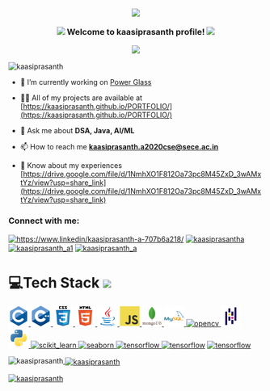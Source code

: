 <h3 align="center">
  
![](https://capsule-render.vercel.app/api?type=waving&color=gradient&height=100&section=header)


  <img src="https://camo.githubusercontent.com/5bbf8ca61ef5f92684489ace45ad6f45984fff87a621040c62b1fe31e3005ff9/687474703a2f2f692e696d6775722e636f6d2f436a34724d72532e676966" width="30">
  Welcome to kaasiprasanth profile!
  <img src="https://media.giphy.com/media/hvRJCLFzcasrR4ia7z/giphy.gif" width="28">
</h3>
<p align="center">
  <a href="https://github.com/CodeWhiteWeb/CodeWhiteWeb"><img src="https://readme-typing-svg.herokuapp.com?color=%2336BCF7&center=true&vCenter=true&lines=Hi+%2C+welcome+to+my+Github+page;I+am+Kaasiprasanth;Competitive+programmer;Web+Developer;AI/MLEngineer;Effective+presenter;"></a>
</p>


<p align="left"> <img src="https://komarev.com/ghpvc/?username=kaasiprasanth&label=Profile%20views&color=0e75b6&style=flat" alt="kaasiprasanth" /> </p>

- 🔭 I’m currently working on [Power Glass](https://github.com/KAASIPRASANTH/POWER-GLASS)

- 👨‍💻 All of my projects are available at [https://kaasiprasanth.github.io/PORTFOLIO/](https://kaasiprasanth.github.io/PORTFOLIO/)

- 💬 Ask me about **DSA, Java, AI/ML**

- 📫 How to reach me **kaasiprasanth.a2020cse@sece.ac.in**

- 📄 Know about my experiences [https://drive.google.com/file/d/1NmhXO1F812Oa73pc8M45ZxD_3wAMxtYz/view?usp=share_link](https://drive.google.com/file/d/1NmhXO1F812Oa73pc8M45ZxD_3wAMxtYz/view?usp=share_link)

<h3 align="left">Connect with me:</h3>
<p align="left">
<a href="https://linkedin.com/in/https://www.linkedin/kaasiprasanth-a-707b6a218/" target="blank"><img align="center" src="https://raw.githubusercontent.com/rahuldkjain/github-profile-readme-generator/master/src/images/icons/Social/linked-in-alt.svg" alt="https://www.linkedin/kaasiprasanth-a-707b6a218/" height="30" width="40" /></a>
<a href="https://www.codechef.com/users/kaasiprasantha" target="blank"><img align="center" src="https://cdn.jsdelivr.net/npm/simple-icons@3.1.0/icons/codechef.svg" alt="kaasiprasantha" height="30" width="40" /></a>
<a href="https://www.hackerrank.com/kaasiprasanth_a1" target="blank"><img align="center" src="https://raw.githubusercontent.com/rahuldkjain/github-profile-readme-generator/master/src/images/icons/Social/hackerrank.svg" alt="kaasiprasanth_a1" height="30" width="40" /></a>
<a href="https://www.leetcode.com/kaasiprasanth_a" target="blank"><img align="center" src="https://raw.githubusercontent.com/rahuldkjain/github-profile-readme-generator/master/src/images/icons/Social/leet-code.svg" alt="kaasiprasanth_a" height="30" width="40" /></a>
</p>

 
### 
# 💻Tech Stack <img src = "https://media2.giphy.com/media/QssGEmpkyEOhBCb7e1/giphy.gif?cid=ecf05e47a0n3gi1bfqntqmob8g9aid1oyj2wr3ds3mg700bl&rid=giphy.gif" width = 5%>
<p align="left"> <a href="https://www.cprogramming.com/" target="_blank" rel="noreferrer"> <img src="https://raw.githubusercontent.com/devicons/devicon/master/icons/c/c-original.svg" alt="c" width="40" height="40"/> </a> <a href="https://www.w3schools.com/cpp/" target="_blank" rel="noreferrer"> <img src="https://raw.githubusercontent.com/devicons/devicon/master/icons/cplusplus/cplusplus-original.svg" alt="cplusplus" width="40" height="40"/> </a> <a href="https://www.w3schools.com/css/" target="_blank" rel="noreferrer"> <img src="https://raw.githubusercontent.com/devicons/devicon/master/icons/css3/css3-original-wordmark.svg" alt="css3" width="40" height="40"/> </a> <a href="https://www.w3.org/html/" target="_blank" rel="noreferrer"> <img src="https://raw.githubusercontent.com/devicons/devicon/master/icons/html5/html5-original-wordmark.svg" alt="html5" width="40" height="40"/> </a> <a href="https://www.java.com" target="_blank" rel="noreferrer"> <img src="https://raw.githubusercontent.com/devicons/devicon/master/icons/java/java-original.svg" alt="java" width="40" height="40"/> </a> <a href="https://developer.mozilla.org/en-US/docs/Web/JavaScript" target="_blank" rel="noreferrer"> <img src="https://raw.githubusercontent.com/devicons/devicon/master/icons/javascript/javascript-original.svg" alt="javascript" width="40" height="40"/> </a> <a href="https://www.mongodb.com/" target="_blank" rel="noreferrer"> <img src="https://raw.githubusercontent.com/devicons/devicon/master/icons/mongodb/mongodb-original-wordmark.svg" alt="mongodb" width="40" height="40"/> </a> <a href="https://www.mysql.com/" target="_blank" rel="noreferrer"> <img src="https://raw.githubusercontent.com/devicons/devicon/master/icons/mysql/mysql-original-wordmark.svg" alt="mysql" width="40" height="40"/> </a> <a href="https://opencv.org/" target="_blank" rel="noreferrer"> <img src="https://www.vectorlogo.zone/logos/opencv/opencv-icon.svg" alt="opencv" width="40" height="40"/> </a> <a href="https://pandas.pydata.org/" target="_blank" rel="noreferrer"> <img src="https://raw.githubusercontent.com/devicons/devicon/2ae2a900d2f041da66e950e4d48052658d850630/icons/pandas/pandas-original.svg" alt="pandas" width="40" height="40"/> </a> <a href="https://www.python.org" target="_blank" rel="noreferrer"> <img src="https://raw.githubusercontent.com/devicons/devicon/master/icons/python/python-original.svg" alt="python" width="40" height="40"/> </a> <a href="https://scikit-learn.org/" target="_blank" rel="noreferrer"> <img src="https://upload.wikimedia.org/wikipedia/commons/0/05/Scikit_learn_logo_small.svg" alt="scikit_learn" width="40" height="40"/> </a> <a href="https://seaborn.pydata.org/" target="_blank" rel="noreferrer"> <img src="https://seaborn.pydata.org/_images/logo-mark-lightbg.svg" alt="seaborn" width="40" height="40"/> </a> <a href="https://www.tensorflow.org" target="_blank" rel="noreferrer"> <img src="https://www.vectorlogo.zone/logos/tensorflow/tensorflow-icon.svg" alt="tensorflow" width="40" height="40"/> </a>
<a href="https://www.tensorflow.org" target="_blank" rel="noreferrer"> <img src="https://cdn-icons-png.flaticon.com/512/29/29540.png" alt="tensorflow" width="40" height="40"/></a>
<a href="https://www.tensorflow.org" target="_blank" rel="noreferrer"> <img src="https://encrypted-tbn0.gstatic.com/images?q=tbn:ANd9GcRPSF4Jv5cG90K4oDT_bYIbxkJttCaZdfcHAA&usqp=CAU" alt="tensorflow" width="40" height="40"/></p>

<p><img align="left" src="https://github-readme-stats.vercel.app/api/top-langs?username=kaasiprasanth&show_icons=true&locale=en&layout=compact" alt="kaasiprasanth" /></p>

<p>&nbsp;<img align="center" src="https://github-readme-stats.vercel.app/api?username=kaasiprasanth&show_icons=true&locale=en" alt="kaasiprasanth" /></p>

<p><img align="center" src="https://github-readme-streak-stats.herokuapp.com/?user=kaasiprasanth&" alt="kaasiprasanth" /></p>
